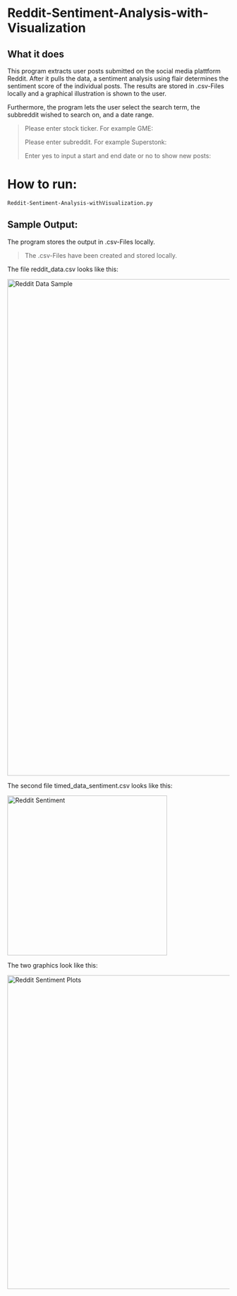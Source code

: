 # Reddit-Sentiment-Analysis-with-Visualization

## What it does

This program extracts user posts submitted on the social media plattform Reddit. After it pulls the data, a sentiment analysis using flair 
determines the sentiment score of the individual posts. The results are stored in .csv-Files locally and a graphical illustration is shown to the user. 

Furthermore, the program lets the user select the search term, the subbreddit wished to search on, and a date range. 
>Please enter stock ticker. For example GME:
>
>Please enter subreddit. For example Superstonk:
>
>Enter yes to input a start and end date or no to show new posts: 


# How to run:


```
Reddit-Sentiment-Analysis-withVisualization.py
```

## Sample Output:

The program stores the output in .csv-Files locally.
>The .csv-Files have been created and stored locally.

The file reddit_data.csv looks like this:

<img width="1125" alt="Reddit Data Sample" src="https://user-images.githubusercontent.com/94754510/147390354-9ebcf931-137a-4a50-8e13-d042964103c6.png">

The second file timed_data_sentiment.csv looks like this:

<img width="362" alt="Reddit Sentiment" src="https://user-images.githubusercontent.com/94754510/147390450-5fd853e4-fbcc-4070-b371-7221c43915f2.png">


The two graphics look like this:

<img width="711" alt="Reddit Sentiment Plots" src="https://user-images.githubusercontent.com/94754510/147390505-5a01e34e-ea06-477d-a1d8-f50dc9fe5f32.png">

